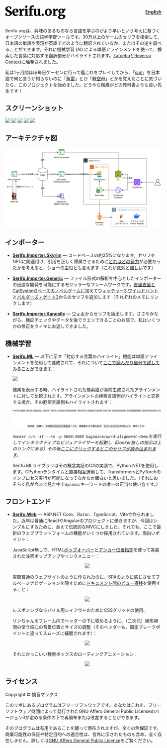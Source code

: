 <h1>
  <a href="README.md"><img src=".github/images/nav-english.svg" height="45" alt="English" align="right" /></a>
  <a href="https://serifu.org"><img src=".github/images/serifu-light-dark.svg" height="45" alt="Serifu.org" /></a>
</h1>

Serifu.orgは、興味のあるものなら言語を学ぶのがより早いという考えに基づくオープンソースの語学学習ツールです。30万以上のゲームのセリフを検索して、日本語の単語や表現が英語でどのように翻訳されているか、またはその逆を調べることができます。それに機械学習 (AI) による単語アラインメントを使って、検索した言葉に対応する翻訳部分がハイライトされます。[Tatoeba](https://tatoeba.org/ja)と[Reverso Context](https://context.reverso.net/%E7%BF%BB%E8%A8%B3/)に触発されました。

私は1ヶ月間ほぼ毎日ゲーセンに行って艦これをプレイしてから、「[sun](https://serifu.org/%E7%BF%BB%E8%A8%B3/concentrated%20power%20of%20the%20sun)」を日本語で何と言うか知らないのに「[魚雷](https://serifu.org/%E7%BF%BB%E8%A8%B3/%E9%AD%9A%E9%9B%B7)」とか「[軽空母](https://serifu.org/%E7%BF%BB%E8%A8%B3/%E8%BB%BD%E7%A9%BA%E6%AF%8D)」とかを覚えたことに気づいたら、このプロジェクトを始めました。どうやら瑞鳳がどの教科書よりも良い先生です！

## スクリーンショット

<a href="https://github.com/maxkagamine/Serifu.org/raw/refs/heads/master/.github/images/screenshots/home-ja_desktop@1.5x.avif"><img src=".github/images/screenshots/home-ja_desktop@1.5x_thumb.avif" height="180" /></a>
<a href="https://github.com/maxkagamine/Serifu.org/raw/refs/heads/master/.github/images/screenshots/about-ja_desktop-full@1.5x.avif"><img src=".github/images/screenshots/about-ja_desktop-full@1.5x_thumb.avif" height="180" /></a>
<a href="https://github.com/maxkagamine/Serifu.org/raw/refs/heads/master/.github/images/screenshots/results-zuihou-ja_desktop@1.5x.avif"><img src=".github/images/screenshots/results-zuihou-ja_desktop@1.5x_thumb.avif" height="180" /></a>
<a href="https://github.com/maxkagamine/Serifu.org/raw/refs/heads/master/.github/images/screenshots/results-haru_mobile@2x.avif"><img src=".github/images/screenshots/results-haru_mobile@2x_thumb.avif" height="180" /></a>
<a href="https://github.com/maxkagamine/Serifu.org/raw/refs/heads/master/.github/images/screenshots/error-500-ja_desktop@1.5x.avif"><img src=".github/images/screenshots/error-500-ja_desktop@1.5x_thumb.avif" height="180" /></a>

## アーキテクチャ図

[![](.github/images/architecture-diagram-japanese.svg)](https://cdn.jsdelivr.net/gh/maxkagamine/Serifu.org/.github/images/architecture-diagram-japanese.svg)

## インポーター

- [**Serifu.Importer.Skyrim**](./Serifu.Importer.Skyrim) — コードベースの約25%になります。セリフをNPCに関連付け、引用を正しく帰属させるために[どれほどの努力](./Serifu.Importer.Skyrim/README.md)が必要だったかを考えると、ショーの主役とも言えます（これが[意外](./Serifu.Importer.Skyrim/SkyrimImporter.cs)と[難しい](./Serifu.Importer.Skyrim/Resolvers/ConditionsResolver.cs)です）

- [**Serifu.Importer.Generic**](./Serifu.Importer.Generic) — ファイル形式の解析を中心としたインポーターの迅速な開発を可能にするモジュラーなフレームワークです。[吉里吉里とCatSystem2ベースのノベルゲーム](./Serifu.Importer.Generic/README.md)に加えて[ウィッチャー3 ワイルドハント](./Serifu.Importer.Generic/README_WITCHER.md)と[バルダーズ・ゲート3](./Serifu.Importer.Generic/README_BG3.md)からのセリフを追加します（それぞれのメモにリンクします）

- [**Serifu.Importer.Kancolle**](./Serifu.Importer.Kancolle) — [ウィキ](https://en.kancollewiki.net/Kancolle_Wiki)からセリフを抽出します。ささやかながら、検証チェックやデータを後でクエリできることのお陰で、私はいくつかの修正をウィキにお返しできました。

## 機械学習

- [**Serifu.ML**](./Serifu.ML) — 以下に示す「対応する言葉のハイライト」機能は単語アラインメントを使用して達成されて、それについて[ここで読んだり自分で試してみることができます](https://github.com/maxkagamine/word-alignment-demo/blob/master/README.ja.md)：

  [![](.github/images/ryuujou-japanese.avif)](https://github.com/maxkagamine/Serifu.org/raw/refs/heads/master/.github/images/ryuujou-japanese.avif)

  結果を表示する時、ハイライトされた検索語が事前生成されたアラインメントに対して比較されます。アラインメントの検索言語側がハイライトと交差する場合、その翻訳言語側もハイライトされます：

  [![](.github/images/ryuujou-alignment-light-dark.svg)](https://github.com/maxkagamine/Serifu.org/raw/refs/heads/master/.github/images/ryuujou-alignment-light-dark.svg)

  _`docker run -it --rm -p 5000:5000 kagamine/word-alignment-demo`を実行してインタラクティブなビジュアライザーを起動し（Docker無しの指示は上のリンクにある）その後[ここにクリックするとこのセリフが読み込まれます](http://localhost:5000/#from=I%27m+the+light+carrier%2C+Ryuujou.+Don%27t+I+have+a+unique+silhouette%3F+But+I%27m+a+proper+carrier+that+can+launch+planes+in+succession.+Look+forward+to+it%21&to=%E8%BB%BD%E7%A9%BA%E6%AF%8D%E3%80%81%E9%BE%8D%E9%A9%A4%E3%82%84%E3%80%82%E7%8B%AC%E7%89%B9%E3%81%AA%E3%82%B7%E3%83%AB%E3%82%A8%E3%83%83%E3%83%88%E3%81%A7%E3%81%97%E3%82%87%EF%BC%9F%E3%81%A7%E3%82%82%E3%80%81%E8%89%A6%E8%BC%89%E6%A9%9F%E3%82%92%E6%AC%A1%E3%80%85%E7%B9%B0%E3%82%8A%E5%87%BA%E3%81%99%E3%80%81%E3%81%A1%E3%82%83%E3%83%BC%E3%82%93%E3%81%A8%E3%81%97%E3%81%9F%E7%A9%BA%E6%AF%8D%E3%81%AA%E3%82%93%E3%82%84%E3%80%82%E6%9C%9F%E5%BE%85%E3%81%97%E3%81%A6%E3%82%84%EF%BC%81&result=CAANAAAAAQAOABUAAQADABcAHgAEAAYAIAAlAAoAEwAmACwAEAATAC8ANQAIABMANgBAAAoAEwBCAEUAFAAWAEYASQArAC4ATABSACIAKQBTAFoAKQArAGAAYwAdACEAZABxABcAGgByAH8AGwAhAHUAfwAiACkAgQCNAC8ANAA%3D&wspThreshold=0.1&wspSymmetric=true&wspSymmetricMode=OR&awesomeModel=bert-base-multilingual-cased&dark=true&palette=material)。_

  Serifu.MLライブラリはその概念実証のC#の実装で、Python.NETを使用します。CPythonランタイムと直接相互運用して、TransformersとPyTorchのインプロセス実行が可能になってなかなか面白いと思いました。（それにおそらく私が今まで見た中で`dynamic`キーワードの唯一の正当な使い方です。）

## フロントエンド

- [**Serifu.Web**](./Serifu.Web) — ASP.NET Core、Razor、TypeScript、Viteで作られました。近年は普通にReactやAngularのプロジェクトに働きますが、今回はシンプルにするために、あえて伝統的なMVCにしました。それでも、ここで最新のウェブプラットフォームの機能がいくつか採用されています。面白いポイント：

  JavaScript無しで、HTML[ポップオーバー](https://developer.mozilla.org/ja/docs/Web/API/Popover_API)と[アンカー位置指定](https://developer.mozilla.org/ja/docs/Web/CSS/CSS_anchor_positioning/Using)を使って実装された注釈ポップアップやリンクメニュー：

  <p align="center"><a href="https://github.com/maxkagamine/Serifu.org/raw/refs/heads/master/.github/images/popovers.avif"><img src=".github/images/popovers.avif" height="300" /></a></p>

  実際普通のウェブサイトのように作られたのに、SPAのように感じさせてフルページナビゲーションを隠すために[ドキュメント間のビュー遷移](https://developer.chrome.com/docs/web-platform/view-transitions/cross-document?hl=ja)を使用すること：

  <p align="center"><a href="https://github.com/maxkagamine/Serifu.org/raw/refs/heads/master/.github/images/view-transitions.avif"><img src=".github/images/view-transitions.avif" height="300" /></a></p>

  レスポンシブなモバイル用レイアウトのためにCSSグリッドの使用、

  リンちゃんをフレーム内でヘッダーの下に収めるように、（二次元）線形補間の使う細心の背景位置とサイズの調整（そのヘッダーも、固定ブレークポイントと違ってスムーズに補間されます）：

  <p align="center"><a href="https://github.com/maxkagamine/Serifu.org/raw/refs/heads/master/.github/images/background-size-and-position-calculation.avif"><img src=".github/images/background-size-and-position-calculation.avif" /></a></p>

  それにかっこいい検索ボックスのローディングアニメーション：

  <p align="center"><a href="https://github.com/maxkagamine/Serifu.org/raw/refs/heads/master/.github/images/search-box-loading-animation.avif"><img src=".github/images/search-box-loading-animation.avif" /></a></p>

## ライセンス

Copyright © 鏡音マックス

このリポにあるプログラムはフリーソフトウェアです。あなたはこれを、フリーソフトウェア財団によって発行されたGNU Affero General Public Licenseのバージョン3が定める条件の下で再頒布または改変することができます。

そのプログラムは有用であることを願って頒布されますが、全くの無保証です。商業可能性の保証や特定目的への適合性は、言外に示されたものも含め、全く存在しません。詳しくは[GNU Affero General Public License](LICENSE.txt)をご覧ください。
